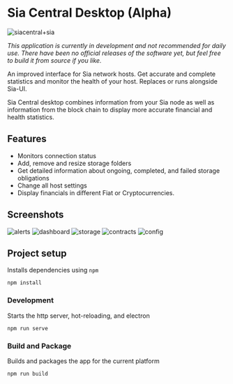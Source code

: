 # Sia Central Desktop (Alpha)

![siacentral+sia](https://imgur.com/MtDubn1.png)

*This application is currently in development and not recommended for daily use. There have been no official releases of the software yet, but feel free to build it from source if you like.*

An improved interface for Sia network hosts. Get accurate and complete statistics and 
monitor the health of your host. Replaces or runs alongside Sia-UI.

Sia Central desktop combines information from your Sia node as well as information from the block chain to display more accurate financial and health statistics.

## Features

+ Monitors connection status
+ Add, remove and resize storage folders
+ Get detailed information about ongoing, completed, and failed storage obligations
+ Change all host settings
+ Display financials in different Fiat or Cryptocurrencies.

## Screenshots

![alerts](https://i.imgur.com/8Cbl0NE.png)
![dashboard](https://i.imgur.com/f1PKhJ1.png)
![storage](https://i.imgur.com/NUigmuH.png)
![contracts](https://i.imgur.com/BeJWCcr.png)
![config](https://i.imgur.com/TDkSetv.png)

## Project setup

Installs dependencies using `npm`

```
npm install
```

### Development

Starts the http server, hot-reloading, and electron

```
npm run serve
```

### Build and Package

Builds and packages the app for the current platform

```
npm run build
```

